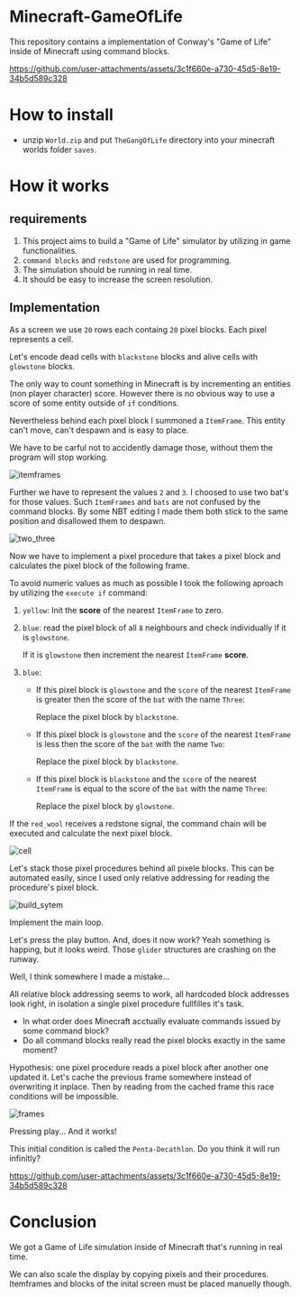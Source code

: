 # Minecraft-GameOfLife

This repository contains a implementation of Conway's "Game of Life" inside of Minecraft using command blocks.

https://github.com/user-attachments/assets/3c1f660e-a730-45d5-8e19-34b5d589c328

# How to install
- unzip `World.zip` and put `TheGangOfLife` directory into your minecraft worlds folder `saves`. 


# How it works

## requirements
1. This project aims to build a "Game of Life" simulator by utilizing in game functionalities.
2. `command blocks` and `redstone` are used for programming.
3. The simulation should be running in real time.
4. It should be easy to increase the screen resolution.

## Implementation 

As a screen we use `20` rows each containg `20` pixel blocks. Each pixel represents a cell. 

Let's encode dead cells with `blackstone` blocks and alive cells with `glowstone` blocks.

The only way to count something in Minecraft is by incrementing an entities (non player character) score.
However there is no obvious way to use a score of some entity outside of `if` conditions.

Nevertheless behind each pixel block I summoned a `ItemFrame`. 
This entity can't move, can't despawn and is easy to place.

We have to be carful not to accidently damage those, without them the program will stop working.

![itemframes](https://github.com/user-attachments/assets/1940732c-f6f0-44e9-9486-f0efcdda5b0c)

Further we have to represent the values `2` and `3`. 
I choosed to use two bat's for those values. 
Such `ItemFrames` and `bats` are not confused by the command blocks.
By some NBT editing I made them both stick to the same position and disallowed them to despawn. 

![two_three](https://github.com/user-attachments/assets/c02f664d-c180-4aa7-882e-38841f6dc241)

Now we have to implement a pixel procedure that takes a pixel block and calculates the pixel block of the following frame.

To avoid numeric values as much as possible I took the following aproach by utilizing the `execute if` command:
1. `yellow`: Init the **score** of the nearest `ItemFrame` to zero. 
2. `blue`: read the pixel block of all `8` neighbours and check individually if it is `glowstone`.
   
    If it is `glowstone` then increment the nearest `ItemFrame` **score**.
   
4. `blue`:
    - If this pixel block is `glowstone` and the `score` of the nearest `ItemFrame` is greater then the score of the `bat` with the name `Three`:
  
      Replace the pixel block by `blackstone`.
    - If this pixel block is `glowstone` and the `score` of the nearest `ItemFrame` is less then the score of the `bat` with the name `Two`: 

      Replace the pixel block by `blackstone`.
    - If this pixel block is `blackstone` and the `score` of the nearest `ItemFrame` is equal to the score of the `bat` with the name `Three`:
  
      Replace the pixel block by `glowstone`.
   
If the `red_wool` receives a redstone signal, the command chain will be executed and calculate the next pixel block.

![cell](https://github.com/user-attachments/assets/4972ce82-be88-4a60-ad73-dd13b212173f)

Let's stack those pixel procedures behind all pixele blocks.
This can be automated easily, since I used only relative addressing for reading the procedure's pixel block.

![build_sytem](https://github.com/user-attachments/assets/7eb0baf7-caca-437e-b1c5-0093e53f5417)

Implement the main loop.

Let's press the play button.
And, does it now work? 
Yeah something is happing, but it looks weird. 
Those `glider` structures are crashing on the runway.

Well, I think somewhere I made a mistake...

All relative block addressing seems to work, all hardcoded block addresses look right, in isolation a single pixel procedure fullfilles it's task.
- In what order does Minecraft acctually evaluate commands issued by some command block?
- Do all command blocks really read the pixel blocks exactly in the same moment?
 
Hypothesis: one pixel procedure reads a pixel block after another one updated it. 
Let's cache the previous frame somewhere instead of overwriting it inplace.
Then by reading from the cached frame this race conditions will be impossible.

![frames](https://github.com/user-attachments/assets/508d8e13-f942-42e6-822d-23950db3f063)

Pressing play...
And it works!

This initial condition is called the `Penta-Decathlon`.
Do you think it will run infinitly?

https://github.com/user-attachments/assets/3c1f660e-a730-45d5-8e19-34b5d589c328

# Conclusion

We got a Game of Life simulation inside of Minecraft that's running in real time. 

We can also scale the display by copying pixels and their procedures.
Itemframes and blocks of the inital screen must be placed manuelly though.
